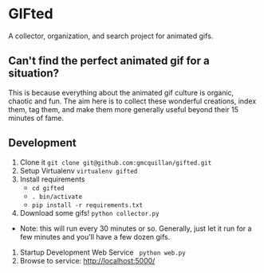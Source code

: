 GIFted
======

A collector, organization, and search project for animated gifs.

Can't find the perfect animated gif for a situation?
----------------------------------------------------

This is because everything about the animated gif culture is organic,
chaotic and fun. The aim here is to collect these wonderful creations,
index them, tag them, and make them more generally useful beyond their
15 minutes of fame.

Development
-----------

1. Clone it
    ```git clone git@github.com:gmcquillan/gifted.git```
1. Setup Virtualenv
    ```virtualenv gifted```
1. Install requirements
    * ```cd gifted```
    * ```. bin/activate```
    * ```pip install -r requirements.txt```
1. Download some gifs!
```python collector.py```
  * Note: this will run every 30 minutes or so. Generally, just let it run for a few minutes and you'll have a few dozen gifs.
1. Startup Development Web Service
``` python web.py```
1. Browse to service: [http://localhost:5000/](http://localhost:5000)
